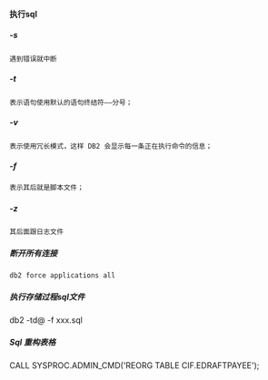 #### 执行sql

##### -s
	遇到错误就中断
##### -t 
	表示语句使用默认的语句终结符——分号；
##### -v
	表示使用冗长模式，这样 DB2 会显示每一条正在执行命令的信息；
##### -f
```txt
表示其后就是脚本文件；
```
##### -z
	其后面跟日志文件



##### 断开所有连接

	db2 force applications all 
<h5>执行存储过程sql文件</h5>
	db2 -td@ -f  xxx.sql

##### Sql 重构表格
CALL SYSPROC.ADMIN_CMD('REORG TABLE CIF.EDRAFTPAYEE');